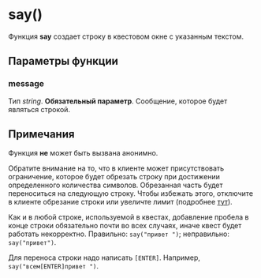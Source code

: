 # say()
Функция **say** создает строку в квестовом окне с указанным текстом.

## Параметры функции
### message
Тип *string*. **Обязательный параметр**. Сообщение, которое будет являться строкой.

## Примечания
Функция **не** может быть вызвана анонимно.

Обратите внимание на то, что в клиенте может присутствовать ограничение, которое будет обрезать строку при достижении определенного количества символов. Обрезанная часть будет переноситься на следующую строку. Чтобы избежать этого, отключите в клиенте обрезание строки или увеличте лимит (подробнее [тут](http://www.elitepvpers.com/forum/metin2-pserver-guides-strategies/1823490-sammelthread-kleinere-releases-43.html#post28779755)).

Как и в любой строке, используемой в квестах, добавление пробела в конце строки обязательно почти во всех случаях, иначе квест будет работать некорректно. Правильно: `say("привет ")`; неправильно: `say("привет")`.

Для переноса строки надо написать `[ENTER]`. Например, `say("всем[ENTER]привет ")`.